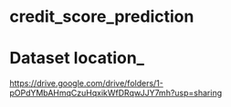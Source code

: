 # credit_score_prediction
# Dataset location_
https://drive.google.com/drive/folders/1-pOPdYMbAHmqCzuHqxikWfDRqwJJY7mh?usp=sharing
